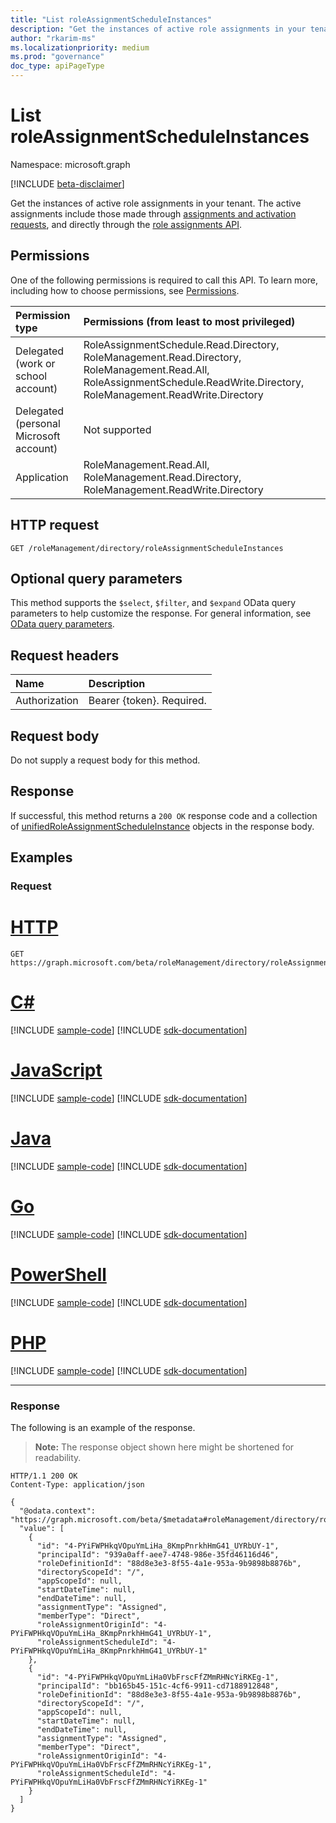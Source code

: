 ```yaml
---
title: "List roleAssignmentScheduleInstances"
description: "Get the instances of active role assignments in your tenant."
author: "rkarim-ms"
ms.localizationpriority: medium
ms.prod: "governance"
doc_type: apiPageType
---
```


# List roleAssignmentScheduleInstances
Namespace: microsoft.graph

[!INCLUDE [beta-disclaimer](../../includes/beta-disclaimer.md)]

Get the instances of active role assignments in your tenant. The active assignments include those made through [assignments and activation requests](rbacapplication-post-roleassignmentschedulerequests.md), and directly through the [role assignments API](../resources/unifiedroleassignment.md).

## Permissions
One of the following permissions is required to call this API. To learn more, including how to choose permissions, see [Permissions](/graph/permissions-reference).

|Permission type|Permissions (from least to most privileged)|
|:---|:---|
|Delegated (work or school account)|RoleAssignmentSchedule.Read.Directory, RoleManagement.Read.Directory, RoleManagement.Read.All, RoleAssignmentSchedule.ReadWrite.Directory, RoleManagement.ReadWrite.Directory|
|Delegated (personal Microsoft account)|Not supported|
|Application|RoleManagement.Read.All, RoleManagement.Read.Directory, RoleManagement.ReadWrite.Directory|

## HTTP request

<!-- {
  "blockType": "ignored"
}
-->
``` http
GET /roleManagement/directory/roleAssignmentScheduleInstances
```

## Optional query parameters
This method supports the `$select`, `$filter`, and `$expand` OData query parameters to help customize the response. For general information, see [OData query parameters](/graph/query-parameters).

## Request headers
|Name|Description|
|:---|:---|
|Authorization|Bearer {token}. Required.|

## Request body
Do not supply a request body for this method.

## Response

If successful, this method returns a `200 OK` response code and a collection of [unifiedRoleAssignmentScheduleInstance](../resources/unifiedroleassignmentscheduleinstance.md) objects in the response body.

## Examples

### Request

# [HTTP](#tab/http)
<!-- {
  "blockType": "request",
  "name": "list_unifiedroleassignmentscheduleinstance"
}
-->
``` http
GET https://graph.microsoft.com/beta/roleManagement/directory/roleAssignmentScheduleInstances
```

# [C#](#tab/csharp)
[!INCLUDE [sample-code](../includes/snippets/csharp/list-unifiedroleassignmentscheduleinstance-csharp-snippets.md)]
[!INCLUDE [sdk-documentation](../includes/snippets/snippets-sdk-documentation-link.md)]

# [JavaScript](#tab/javascript)
[!INCLUDE [sample-code](../includes/snippets/javascript/list-unifiedroleassignmentscheduleinstance-javascript-snippets.md)]
[!INCLUDE [sdk-documentation](../includes/snippets/snippets-sdk-documentation-link.md)]

# [Java](#tab/java)
[!INCLUDE [sample-code](../includes/snippets/java/list-unifiedroleassignmentscheduleinstance-java-snippets.md)]
[!INCLUDE [sdk-documentation](../includes/snippets/snippets-sdk-documentation-link.md)]

# [Go](#tab/go)
[!INCLUDE [sample-code](../includes/snippets/go/list-unifiedroleassignmentscheduleinstance-go-snippets.md)]
[!INCLUDE [sdk-documentation](../includes/snippets/snippets-sdk-documentation-link.md)]

# [PowerShell](#tab/powershell)
[!INCLUDE [sample-code](../includes/snippets/powershell/list-unifiedroleassignmentscheduleinstance-powershell-snippets.md)]
[!INCLUDE [sdk-documentation](../includes/snippets/snippets-sdk-documentation-link.md)]

# [PHP](#tab/php)
[!INCLUDE [sample-code](../includes/snippets/php/list-unifiedroleassignmentscheduleinstance-php-snippets.md)]
[!INCLUDE [sdk-documentation](../includes/snippets/snippets-sdk-documentation-link.md)]

---

### Response

The following is an example of the response.
>**Note:** The response object shown here might be shortened for readability.
<!-- {
  "blockType": "response",
  "truncated": true,
  "@odata.type": "Collection(microsoft.graph.unifiedRoleAssignmentScheduleInstance)"
}
-->
``` http
HTTP/1.1 200 OK
Content-Type: application/json

{
  "@odata.context": "https://graph.microsoft.com/beta/$metadata#roleManagement/directory/roleAssignmentScheduleInstances",
  "value": [
    {
      "id": "4-PYiFWPHkqVOpuYmLiHa_8KmpPnrkhHmG41_UYRbUY-1",
      "principalId": "939a0aff-aee7-4748-986e-35fd46116d46",
      "roleDefinitionId": "88d8e3e3-8f55-4a1e-953a-9b9898b8876b",
      "directoryScopeId": "/",
      "appScopeId": null,
      "startDateTime": null,
      "endDateTime": null,
      "assignmentType": "Assigned",
      "memberType": "Direct",
      "roleAssignmentOriginId": "4-PYiFWPHkqVOpuYmLiHa_8KmpPnrkhHmG41_UYRbUY-1",
      "roleAssignmentScheduleId": "4-PYiFWPHkqVOpuYmLiHa_8KmpPnrkhHmG41_UYRbUY-1"
    },
    {
      "id": "4-PYiFWPHkqVOpuYmLiHa0VbFrscFfZMmRHNcYiRKEg-1",
      "principalId": "bb165b45-151c-4cf6-9911-cd7188912848",
      "roleDefinitionId": "88d8e3e3-8f55-4a1e-953a-9b9898b8876b",
      "directoryScopeId": "/",
      "appScopeId": null,
      "startDateTime": null,
      "endDateTime": null,
      "assignmentType": "Assigned",
      "memberType": "Direct",
      "roleAssignmentOriginId": "4-PYiFWPHkqVOpuYmLiHa0VbFrscFfZMmRHNcYiRKEg-1",
      "roleAssignmentScheduleId": "4-PYiFWPHkqVOpuYmLiHa0VbFrscFfZMmRHNcYiRKEg-1"
    }
  ]
}
```

